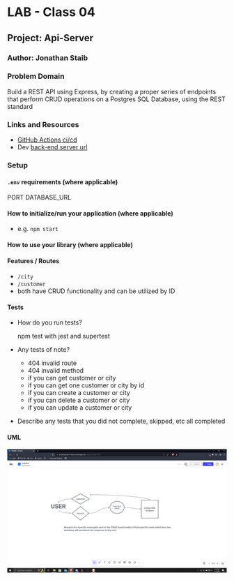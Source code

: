 # LAB - Class 04

## Project: Api-Server

### Author: Jonathan Staib

### Problem Domain  

Build a REST API using Express, by creating a proper series of endpoints that perform CRUD operations on a Postgres SQL Database, using the REST standard

### Links and Resources

- [GitHub Actions ci/cd](https://github.com/JonathanStaib/api-server/actions)
- Dev [back-end server url](https://api-server-ypqe.onrender.com)

### Setup

#### `.env` requirements (where applicable)

PORT
DATABASE_URL

#### How to initialize/run your application (where applicable)

- e.g. `npm start`

#### How to use your library (where applicable)

#### Features / Routes

- `/city`
- `/customer`
- both have CRUD functionality and can be utilized by ID

#### Tests

- How do you run tests?

  npm test with jest and supertest
  
- Any tests of note?
  - 404 invalid route
  - 404 invalid method
  - if you can get customer or city
  - if you can get one customer or city by id
  - if you can create a customer or city
  - if you can delete a customer or city
  - if you can update a customer or city
- Describe any tests that you did not complete, skipped, etc
  all completed

#### UML

![Lab-04 UML](./assets/lab-04-UML.png)
